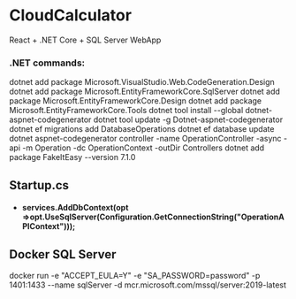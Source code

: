 # CloudCalculator

React + .NET Core + SQL Server WebApp

### .NET commands:

dotnet add package Microsoft.VisualStudio.Web.CodeGeneration.Design
dotnet add package Microsoft.EntityFrameworkCore.SqlServer
dotnet add package Microsoft.EntityFrameworkCore.Design
dotnet add package Microsoft.EntityFrameworkCore.Tools
dotnet tool install --global dotnet-aspnet-codegenerator
dotnet tool update -g Dotnet-aspnet-codegenerator
dotnet ef migrations add DatabaseOperations
dotnet ef database update
dotnet aspnet-codegenerator controller -name OperationController -async -api -m Operation -dc OperationContext -outDir Controllers
dotnet add package FakeItEasy --version 7.1.0

## Startup.cs

- #### services.AddDbContext<OperationContext>(opt =>opt.UseSqlServer(Configuration.GetConnectionString("OperationAPIContext")));

## Docker SQL Server

docker run -e "ACCEPT_EULA=Y" -e "SA_PASSWORD=password" -p 1401:1433 --name sqlServer -d mcr.microsoft.com/mssql/server:2019-latest
